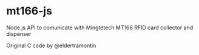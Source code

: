 # mt166-js
Node.js API to comunicate with Mingtetech MT166 RFID card collector and dispenser

Original C code by @eldertramontin